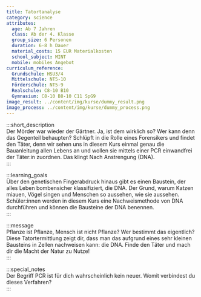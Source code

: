 ```yaml
---
title: Tatortanalyse
category: science
attributes:
  age: Ab 7 Jahren
  class: Ab der 4. Klasse
  group_size: 6 Personen
  duration: 6-8 h Dauer
  material_costs: 15 EUR Materialkosten
  school_subject: MINT
  mobile: mobiles Angebot
curriculum_reference:
  Grundschule: HSU3/4  
  Mittelschule: NT5-10
  Förderschule: NT5-9   
  Realschule: C8-10 B10
  Gymnasium: C8-10 B8-10 C11 SpG9
image_result: ../content/img/kurse/dummy_result.png
image_process: ../content/img/kurse/dummy_process.png
---
```

:::short_description  
Der Mörder war wieder der Gärtner. Ja, ist dem wirklich so? Wer kann denn das Gegenteil behaupten? Schlüpft in die Rolle eines Forensikers und findet den Täter, denn wir sehen uns in diesem Kurs einmal genau die Bauanleitung allen Lebens an und wollen sie mittels einer PCR einwandfrei der Täter:in zuordnen. Das klingt Nach Anstrengung (DNA).             
:::

:::learning_goals  
Über den genetischen Fingerabdruck hinaus gibt es einen Baustein, der alles Leben bombensicher klassifiziert, die DNA. Der Grund, warum Katzen miauen, Vögel singen und Menschen so aussehen, wie sie aussehen. Schüler:innen werden in diesem Kurs eine Nachweismethode von DNA durchführen und können die Bausteine der DNA benennen.                        
:::

:::message  
Pflanze ist Pflanze, Mensch ist nicht Pflanze? Wer bestimmt das eigentlich? Diese Tatortermittlung zeigt dir, dass man das aufgrund eines sehr kleinen Bausteins in Zellen nachweisen kann: die DNA. Finde den Täter und mach dir die Macht der Natur zu Nutze!   
:::  

:::special_notes  
Der Begriff PCR ist für dich wahrscheinlich kein neuer. Womit verbindest du dieses Verfahren?       
:::
